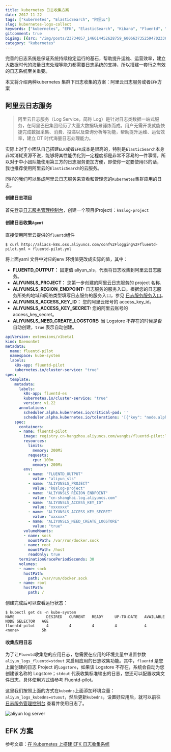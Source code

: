 ```yaml
---
title: kubernetes 日志收集方案
date: 2017-11-22
tags: ["kubernetes", "ElasticSearch", "阿里云"]
slug: kubernetes-logs-collect
keywords: ["kubernetes", "EFK", "ElasticSearch", "Kibana", "Fluentd", "阿里云"]
gitcomment: true
bigimg: [{src: "/img/posts/23734057_146614452628759_6006637352594702336_n.jpg", desc: "Cherish all moments."}]
category: "kubernetes"
---
```


完善的日志系统是保证系统持续稳定运行的基石，帮助提升运维、运营效率，建立大数据时代的海量日志处理等能力都需要日志系统的支持，所以搭建一套行之有效的日志系统至关重要。

本文将介绍两种kubernetes 集群下日志收集的方案：阿里云日志服务或者`EFK`方案

<!--more-->


## 阿里云日志服务

> 阿里云日志服务（Log Service，简称 Log）是针对日志类数据一站式服务，在阿里巴巴集团经历了大量大数据场景锤炼而成。用户无需开发就能快捷完成数据采集、消费、投递以及查询分析等功能，帮助提升运维、运营效率，建立 DT 时代海量日志处理能力。

实际上对于小团队自己搭建`ELK`或者`EFK`成本是很高的，特别是`ElasticSearch`本身非常消耗资源不说，能够将其性能优化到一定程度都是非常不容易的一件事情，所以对于中小团队能使用第三方的日志服务更加方便，即使你一定要使用`ES`的话，我也推荐使用阿里云的`ElasticSearch`的云服务。

同样的我们可以集成阿里云日志服务来查看和管理您的`Kubernetes`集群应用的日志。

#### 创建日志项目

首先登录[日志服务管理控制台](https://sls.console.aliyun.com/?spm=a3c0i.o55339zh.a3.1.5f5559eecVCIMa#/)，创建一个项目(Project)：`k8slog-project`

#### 创建日志收集`Agent`

直接使用阿里云提供的`fluentd`组件

```shell
$ curl http://aliacs-k8s.oss.aliyuncs.com/conf%2Flogging%2Ffluentd-pilot.yml > fluentd-pilot.yml
```

将上面yaml 文件中对应的env 环境值更改成实际的值，其中：

- **FLUENTD_OUTPUT：** 固定值 aliyun_sls，代表将日志收集到阿里云日志服务。
- **ALIYUNSLS_PROJECT：** 您第一步创建的阿里云日志服务的 project 名称.
- **ALIYUNSLS_REGION_ENDPOINT:** 日志服务的服务入口。根据您的日志服务所处的地域和网络类型填写日志服务的服务入口，参见 [日志服务服务入口](https://www.alibabacloud.com/help/en/doc-detail/29008.htm)。
- **ALIYUNSLS_ACCESS_KEY_ID：** 您的阿里云账号的 access_key_id。
- **ALIYUNSLS_ACCESS_KEY_SECRET:** 您的阿里云账号的 access_key_secret。
- **ALIYUNSLS_NEED_CREATE_LOGSTORE:** 当 Logstore 不存在的时候是否自动创建，`true` 表示自动创建。

```yaml
apiVersion: extensions/v1beta1
kind: DaemonSet
metadata:
  name: fluentd-pilot
  namespace: kube-system
  labels:
    k8s-app: fluentd-pilot
    kubernetes.io/cluster-service: "true"
spec:
  template:
    metadata:
      labels:
        k8s-app: fluentd-es
        kubernetes.io/cluster-service: "true"
        version: v1.22
      annotations:
        scheduler.alpha.kubernetes.io/critical-pod: ''
        scheduler.alpha.kubernetes.io/tolerations: '[{"key": "node.alpha.kubernetes.io/ismaster", "effect": "NoSchedule"}]'
    spec:
      containers:
      - name: fluentd-pilot
        image: registry.cn-hangzhou.aliyuncs.com/wangbs/fluentd-pilot:latest
        resources:
          limits:
            memory: 200Mi
          requests:
            cpu: 100m
            memory: 200Mi
        env:
          - name: "FLUENTD_OUTPUT"
            value: "aliyun_sls"
          - name: "ALIYUNSLS_PROJECT"
            value: "k8slog-project"
          - name: "ALIYUNSLS_REGION_ENDPOINT"
            value: "cn-shanghai.log.aliyuncs.com"
          - name: "ALIYUNSLS_ACCESS_KEY_ID"
            value: "xxxxxxx"
          - name: "ALIYUNSLS_ACCESS_KEY_SECRET"
            value: "xxxxxx"
          - name: "ALIYUNSLS_NEED_CREATE_LOGSTORE"
            value: "true"
        volumeMounts:
        - name: sock
          mountPath: /var/run/docker.sock
        - name: root
          mountPath: /host
          readOnly: true
      terminationGracePeriodSeconds: 30
      volumes:
      - name: sock
        hostPath:
          path: /var/run/docker.sock
      - name: root
        hostPath:
          path: /
```

创建完成后可以查看运行状态：

```shell
$ kubectl get ds -n kube-system
NAME              DESIRED   CURRENT   READY     UP-TO-DATE   AVAILABLE   NODE SELECTOR   AGE
fluentd-pilot     4         4         4         4            4           <none>          5h
```

#### 收集应用日志

为了让`Fluentd`收集您的应用日志，您需要在应用的环境变量中设置参数 `aliyun_logs_fluentd=stdout` 来启用应用的日志收集功能。其中，`fluentd` 是您上面创建的日志 Project 的`Logstore`，如果该 Logstore 不存在，系统会自动为您创建该名称的 Logstore；`stdout` 代表收集标准输出的日志，您还可以配置收集文件日志，具体使用方式请参考 Fluentd-pilot。

这里我们按照上面的方式在`kubedns`上面添加环境变量：`aliyun_logs_kubedns=stuout`，然后更新`kubedns`，设置好应用后，就可以前往 [日志服务管理控制台](https://sls.console.aliyun.com/?spm=5176.2020520001.1001.148.e5PUEp#/) 查看并使用日志了。

![aliyun log server](/img/posts/WX20171114-171959.png)



## EFK 方案

参考文章：[在 Kubernetes 上搭建 EFK 日志收集系统](/post/install-efk-stack-on-k8s/)



<!--adsense-self-->